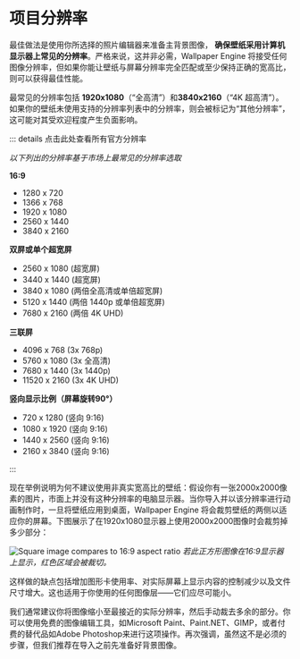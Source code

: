 # 项目分辨率

最佳做法是使用你所选择的照片编辑器来准备主背景图像， **确保壁纸采用计算机显示器上常见的分辨率**。严格来说，这并非必需，Wallpaper Engine 将接受任何图像分辨率，但如果你能让壁纸与屏幕分辨率完全匹配或至少保持正确的宽高比，则可以获得最佳性能。

最常见的分辨率包括 **1920x1080**（“全高清”）和**3840x2160**（“4K 超高清”）。如果你的壁纸未使用支持的分辨率列表中的分辨率，则会被标记为“其他分辨率”，这可能对其受欢迎程度产生负面影响。

::: details 点击此处查看所有官方分辨率

*以下列出的分辨率基于市场上最常见的分辨率选取*

**16:9**

* 1280 x 720
* 1366 x 768
* 1920 x 1080
* 2560 x 1440
* 3840 x 2160 

**双屏或单个超宽屏**

* 2560 x 1080 (超宽屏)
* 3440 x 1440 (超宽屏)
* 3840 x 1080 (两倍全高清或单倍超宽屏)
* 5120 x 1440 (两倍 1440p 或单倍超宽屏)
* 7680 x 2160 (两倍 4K UHD)

**三联屏**

* 4096 x 768 (3x 768p)
* 5760 x 1080 (3x 全高清)
* 7680 x 1440 (3x 1440p)
* 11520 x 2160 (3x 4K UHD)

**竖向显示比例（屏幕旋转90°）**

* 720 x 1280 (竖向 9:16)
* 1080 x 1920 (竖向 9:16)
* 1440 x 2560 (竖向 9:16)
* 2160 x 3840 (竖向 9:16)

:::

现在举例说明为何不建议使用非真实宽高比的壁纸：假设你有一张2000x2000像素的图片，市面上并没有这种分辨率的电脑显示器。当你导入并以该分辨率进行动画制作时，一旦将壁纸应用到桌面，Wallpaper Engine 将会裁剪壁纸的两侧以适应你的屏幕。下图展示了在1920x1080显示器上使用2000x2000图像时会裁剪掉多少部分：

![Square image compares to 16:9 aspect ratio](/wallpaper-engine-docs/img/performance/Aspectratio.jpg)
*若此正方形图像在16:9显示器上显示，红色区域会被裁切。*

这样做的缺点包括增加图形卡使用率、对实际屏幕上显示内容的控制减少以及文件尺寸增大。这也适用于你使用的任何图像层——它们应尽可能小。

我们通常建议你将图像缩小至最接近的实际分辨率，然后手动裁去多余的部分。你可以使用免费的图像编辑工具，如Microsoft Paint、Paint.NET、GIMP，或者付费的替代品如Adobe Photoshop来进行这项操作。再次强调，虽然这不是必须的步骤，但我们推荐在导入之前先准备好背景图像。
